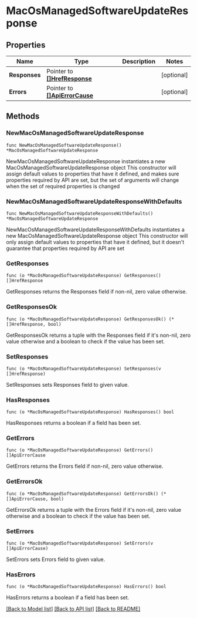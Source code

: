 # MacOsManagedSoftwareUpdateResponse

## Properties

Name | Type | Description | Notes
------------ | ------------- | ------------- | -------------
**Responses** | Pointer to [**[]HrefResponse**](HrefResponse.md) |  | [optional] 
**Errors** | Pointer to [**[]ApiErrorCause**](ApiErrorCause.md) |  | [optional] 

## Methods

### NewMacOsManagedSoftwareUpdateResponse

`func NewMacOsManagedSoftwareUpdateResponse() *MacOsManagedSoftwareUpdateResponse`

NewMacOsManagedSoftwareUpdateResponse instantiates a new MacOsManagedSoftwareUpdateResponse object
This constructor will assign default values to properties that have it defined,
and makes sure properties required by API are set, but the set of arguments
will change when the set of required properties is changed

### NewMacOsManagedSoftwareUpdateResponseWithDefaults

`func NewMacOsManagedSoftwareUpdateResponseWithDefaults() *MacOsManagedSoftwareUpdateResponse`

NewMacOsManagedSoftwareUpdateResponseWithDefaults instantiates a new MacOsManagedSoftwareUpdateResponse object
This constructor will only assign default values to properties that have it defined,
but it doesn't guarantee that properties required by API are set

### GetResponses

`func (o *MacOsManagedSoftwareUpdateResponse) GetResponses() []HrefResponse`

GetResponses returns the Responses field if non-nil, zero value otherwise.

### GetResponsesOk

`func (o *MacOsManagedSoftwareUpdateResponse) GetResponsesOk() (*[]HrefResponse, bool)`

GetResponsesOk returns a tuple with the Responses field if it's non-nil, zero value otherwise
and a boolean to check if the value has been set.

### SetResponses

`func (o *MacOsManagedSoftwareUpdateResponse) SetResponses(v []HrefResponse)`

SetResponses sets Responses field to given value.

### HasResponses

`func (o *MacOsManagedSoftwareUpdateResponse) HasResponses() bool`

HasResponses returns a boolean if a field has been set.

### GetErrors

`func (o *MacOsManagedSoftwareUpdateResponse) GetErrors() []ApiErrorCause`

GetErrors returns the Errors field if non-nil, zero value otherwise.

### GetErrorsOk

`func (o *MacOsManagedSoftwareUpdateResponse) GetErrorsOk() (*[]ApiErrorCause, bool)`

GetErrorsOk returns a tuple with the Errors field if it's non-nil, zero value otherwise
and a boolean to check if the value has been set.

### SetErrors

`func (o *MacOsManagedSoftwareUpdateResponse) SetErrors(v []ApiErrorCause)`

SetErrors sets Errors field to given value.

### HasErrors

`func (o *MacOsManagedSoftwareUpdateResponse) HasErrors() bool`

HasErrors returns a boolean if a field has been set.


[[Back to Model list]](../README.md#documentation-for-models) [[Back to API list]](../README.md#documentation-for-api-endpoints) [[Back to README]](../README.md)


